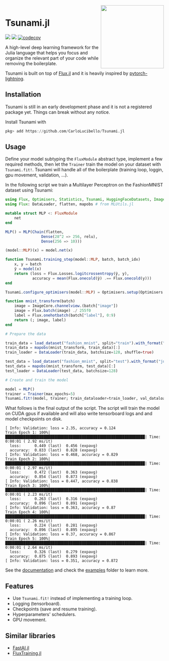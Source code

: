 <img align="right" width="200px" src="https://raw.githubusercontent.com/CarloLucibello/Tsunami.jl/main/docs/src/assets/the_great_wave.jpg">

# Tsunami.jl

[![](https://img.shields.io/badge/docs-dev-blue.svg)](https://CarloLucibello.github.io/Tsunami.jl/dev)
![](https://github.com/CarloLucibello/Tsunami.jl/actions/workflows/ci.yml/badge.svg)
[![codecov](https://codecov.io/gh/CarloLucibello/Tsunami.jl/branch/main/graph/badge.svg?token=UhgCzsHqhM)](https://codecov.io/gh/CarloLucibello/Tsunami.jl)

A high-level deep learning framework for the Julia language 
that helps you focus and organize the relevant part of your code
while removing the boilerplate. 

Tsunami  is built on top of [Flux.jl](https://github.com/FluxML/Flux.jl)
and it is heavily inspired by [pytorch-lightning](https://pytorch-lightning.readthedocs.io/en/latest/).


## Installation 

Tsunami is still in an early development phase and it is not a registered package yet. 
Things can break without any notice. 

Install Tsunami with 
```julia
pkg> add https://github.com/CarloLucibello/Tsunami.jl
```

## Usage

Define your model subtyping the `FluxModule` abstract type, implement a few required methods, then let the `Trainer`
train the model on your dataset with `Tsunami.fit!`. Tsunami will handle all of the boilerplate (training loop, loggin, gpu movement, validation, ...).

In the following script we train a Multilayer Perceptron on the FashionMNIST dataset using Tsunami:
```julia
using Flux, Optimisers, Statistics, Tsunami, HuggingFaceDatasets, ImageCore
using Flux: DataLoader, flatten, mapobs # from MLUtils.jl

mutable struct MLP <: FluxModule
    net
end

MLP() = MLP(Chain(flatten,
                Dense(28^2 => 256, relu), 
                Dense(256 => 10)))

(model::MLP)(x) = model.net(x)

function Tsunami.training_step(model::MLP, batch, batch_idx)
    x, y = batch
    ŷ = model(x)    
    return (loss = Flux.Losses.logitcrossentropy(ŷ, y), 
            accuracy = mean(Flux.onecold(ŷ) .== Flux.onecold(y)))
end

Tsunami.configure_optimisers(model::MLP) = Optimisers.setup(Optimisers.AdamW(1e-3), model)

function mnist_transform(batch)
    image = ImageCore.channelview.(batch["image"])
    image = Flux.batch(image) ./ 255f0
    label = Flux.onehotbatch(batch["label"], 0:9)
    return (; image, label)
end

# Prepare the data

train_data = load_dataset("fashion_mnist", split="train").with_format("julia")
train_data = mapobs(mnist_transform, train_data)[:]
train_loader = DataLoader(train_data, batchsize=128, shuffle=true)

test_data = load_dataset("fashion_mnist", split="test").with_format("julia")
test_data = mapobs(mnist_transform, test_data)[:]
test_loader = DataLoader(test_data, batchsize=128)

# Create and train the model

model = MLP()
trainer = Trainer(max_epochs=5)
Tsunami.fit!(model, trainer; train_dataloader=train_loader, val_dataloader=test_loader)
```

What follows is the final output of the script. The script will train the model on CUDA gpus if available and will also write tensorboard logs and
and model checkpoints on disk.

```
[ Info: Validation: loss = 2.35, accuracy = 0.124
Train Epoch 1: 100%|██████████████████████████████████████████████████████████████| Time: 0:00:01 ( 2.92 ms/it)
  loss:      0.449 (last)  0.456 (expavg)
  accuracy:  0.833 (last)  0.828 (expavg)
[ Info: Validation: loss = 0.468, accuracy = 0.829
Train Epoch 2: 100%|██████████████████████████████████████████████████████████████| Time: 0:00:01 ( 2.97 ms/it)
  loss:      0.472 (last)  0.363 (expavg)
  accuracy:  0.854 (last)  0.873 (expavg)
[ Info: Validation: loss = 0.447, accuracy = 0.838
Train Epoch 3: 100%|██████████████████████████████████████████████████████████████| Time: 0:00:01 ( 2.23 ms/it)
  loss:      0.263 (last)  0.316 (expavg)
  accuracy:  0.896 (last)  0.891 (expavg)
[ Info: Validation: loss = 0.363, accuracy = 0.87
Train Epoch 4: 100%|██████████████████████████████████████████████████████████████| Time: 0:00:01 ( 2.26 ms/it)
  loss:      0.224 (last)  0.281 (expavg)
  accuracy:  0.896 (last)  0.895 (expavg)
[ Info: Validation: loss = 0.37, accuracy = 0.867
Train Epoch 5: 100%|██████████████████████████████████████████████████████████████| Time: 0:00:01 ( 2.64 ms/it)
  loss:      0.326 (last)  0.279 (expavg)
  accuracy:  0.875 (last)  0.893 (expavg)
[ Info: Validation: loss = 0.351, accuracy = 0.872
```

See the [documentation](https://carlolucibello.github.io/Tsunami.jl/dev/) and check the [examples](https://github.com/CarloLucibello/Tsunami.jl/tree/main/examples) folder to learn more.

## Features

- Use `Tsunami.fit!` instead of implementing a training loop.
- Logging (tensorboard).
- Checkpoints (save and resume training).
- Hyperparameters' schedulers.
- GPU movement.


## Similar libraries 

- [FastAI.jl](https://github.com/FluxML/FastAI.jl)
- [FluxTraining.jl](https://github.com/FluxML/FluxTraining.jl)
